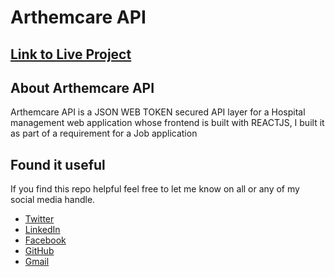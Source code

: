 # Arthemcare API

## [Link to Live Project](https://arthemcare-api.herokuapp.com)  

## About Arthemcare API

Arthemcare API is a JSON WEB TOKEN secured API layer for a Hospital management web application whose frontend is built with REACTJS, I built it as part of a requirement for a Job application

## Found it useful

 If you find this repo helpful feel free to let me know on all or any of my social media handle.

- [Twitter](https://twitter.com/@varsilias)
- [LinkedIn](https://www.linkedin.com/in/daniel-okoronkwo)
- [Facebook](https://www.facebook.com/daniel.okoronkwo.52)
- [GitHub](https://github.com/danielokoronkwo-coder)
- [Gmail](mailto:danielokoronkwo90@gmail.com)
